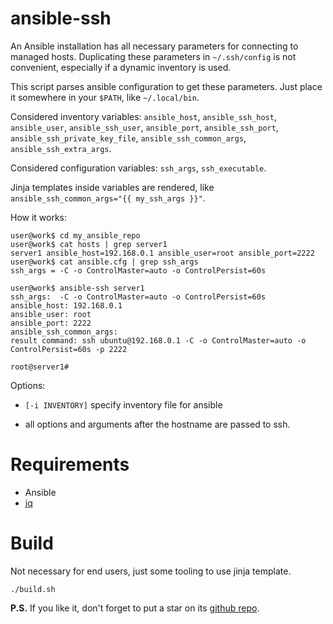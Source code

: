 # ansible-ssh

An Ansible installation has all necessary parameters for connecting to managed hosts. Duplicating these parameters in `~/.ssh/config` is not convenient, especially if a dynamic inventory is used.

This script parses ansible configuration to get these parameters. Just place it somewhere in your `$PATH`, like `~/.local/bin`.

Considered inventory variables: `ansible_host`, `ansible_ssh_host`, `ansible_user`, `ansible_ssh_user`, `ansible_port`, `ansible_ssh_port`, `ansible_ssh_private_key_file`, `ansible_ssh_common_args`, `ansible_ssh_extra_args`.

Considered configuration variables: `ssh_args`, `ssh_executable`.

Jinja templates inside variables are rendered, like `ansible_ssh_common_args="{{ my_ssh_args }}"`.

How it works:

```console
user@work$ cd my_ansible_repo
user@work$ cat hosts | grep server1
server1 ansible_host=192.168.0.1 ansible_user=root ansible_port=2222
user@work$ cat ansible.cfg | grep ssh_args
ssh_args = -C -o ControlMaster=auto -o ControlPersist=60s

user@work$ ansible-ssh server1
ssh_args:  -C -o ControlMaster=auto -o ControlPersist=60s
ansible_host: 192.168.0.1
ansible_user: root
ansible_port: 2222
ansible_ssh_common_args:
result command: ssh ubuntu@192.168.0.1 -C -o ControlMaster=auto -o ControlPersist=60s -p 2222

root@server1#
```

Options:

* `[-i INVENTORY]` specify inventory file for ansible

* all options and arguments after the hostname are passed to ssh.

# Requirements

* Ansible
* [jq](https://stedolan.github.io/jq/)

# Build

Not necessary for end users, just some tooling to use jinja template.

`./build.sh`

**P.S.** If you like it, don't forget to put a star on its [github repo](https://github.com/selivan/ansible-ssh).
